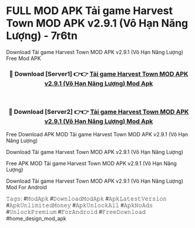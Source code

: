 # FULL MOD APK Tải game Harvest Town MOD APK v2.9.1 (Vô Hạn Năng Lượng) - 7r6tn
Download Tải game Harvest Town MOD APK v2.9.1 (Vô Hạn Năng Lượng) Free Mod APK

<div align="center">
<h3>🔴 Download [Server1] 👉👉 <a href="https://apk-comot.site?title=Tải_game_Harvest_Town_MOD_APK_v2.9.1_(Vô_Hạn_Năng_Lượng)">Tải game Harvest Town MOD APK v2.9.1 (Vô Hạn Năng Lượng) Mod Apk</a></h3><br>

<h3>🔴 Download [Server2] 👉👉 <a href="https://apk-comot.site?title=Tải_game_Harvest_Town_MOD_APK_v2.9.1_(Vô_Hạn_Năng_Lượng)">Tải game Harvest Town MOD APK v2.9.1 (Vô Hạn Năng Lượng) Mod Apk</a></h3>
</div>


Free Download APK MOD Tải game Harvest Town MOD APK v2.9.1 (Vô Hạn Năng Lượng)

Download Tải game Harvest Town MOD APK v2.9.1 (Vô Hạn Năng Lượng) 

Free APK MOD Tải game Harvest Town MOD APK v2.9.1 (Vô Hạn Năng Lượng) 

Download Tải game Harvest Town MOD APK v2.9.1 (Vô Hạn Năng Lượng) Mod For Android

𝚃𝚊𝚐𝚜: #𝙼𝚘𝚍𝙰𝚙𝚔 #𝙳𝚘𝚠𝚗𝚕𝚘𝚊𝚍𝙼𝚘𝚍𝙰𝚙𝚔 #𝙰𝚙𝚔𝙻𝚊𝚝𝚎𝚜𝚝𝚅𝚎𝚛𝚜𝚒𝚘𝚗 #𝙰𝚙𝚔𝚄𝚗𝚕𝚒𝚖𝚒𝚝𝚎𝚍𝙼𝚘𝚗𝚎𝚢 #𝙰𝚙𝚔𝚄𝚗𝚕𝚘𝚌𝚔𝙰𝚕𝚕 #𝙰𝚙𝚔𝙽𝚘𝙰𝚍𝚜 #𝚄𝚗𝚕𝚘𝚌𝚔𝙿𝚛𝚎𝚖𝚒𝚞𝚖 #𝙵𝚘𝚛𝙰𝚗𝚍𝚛𝚘𝚒𝚍 #𝙵𝚛𝚎𝚎𝙳𝚘𝚠𝚗𝚕𝚘𝚊𝚍 #home_design_mod_apk